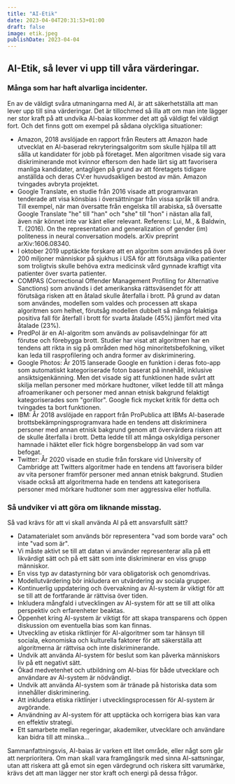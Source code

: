 ```yaml
---
title: "AI-Etik"
date: 2023-04-04T20:31:53+01:00
draft: false
image: etik.jpeg
publishDate: 2023-04-04
---
```


## AI-Etik, så lever vi upp till våra värderingar.

### Många som har haft alvarliga incidenter.

En av de väldigt svåra utmaningarna med AI, är att säkerhetställa att man lever upp till sina värderingar. Det är tillochmed så illa att om man inte lägger ner stor kraft på att undvika AI-baias kommer det att gå väldigt fel väldigt fort. Och det finns gott om exempel på sådana olyckliga situationer:

 * Amazon, 2018 avslöjade en rapport från Reuters att Amazon hade utvecklat en AI-baserad rekryteringsalgoritm som skulle hjälpa till att sålla ut kandidater för jobb på företaget. Men algoritmen visade sig vara diskriminerande mot kvinnor eftersom den hade lärt sig att favorisera manliga kandidater, antagligen på grund av att företagets tidigare anställda och deras CV:er huvudsakligen bestod av män. Amazon tvingades avbryta projektet.
 * Google Translate, en studie från 2016 visade att programvaran tenderade att visa könsbias i översättningar från vissa språk till andra. Till exempel, när man översatte från engelska till arabiska, så översatte Google Translate "he" till "han" och "she" till "hon" i nästan alla fall, även när könnet inte var känt eller relevant. Referens: Lui, M., & Baldwin, T. (2016). On the representation and generalization of gender (im) politeness in neural conversation models. arXiv preprint arXiv:1606.08340.
 * I oktober 2019 upptäckte forskare att en algoritm som användes på över 200 miljoner människor på sjukhus i USA för att förutsäga vilka patienter som troligtvis skulle behöva extra medicinsk vård gynnade kraftigt vita patienter över svarta patienter.
 * COMPAS (Correctional Offender Management Profiling for Alternative Sanctions) som används i det amerikanska rättsväsendet för att förutsäga risken att en åtalad skulle återfalla i brott. På grund av datan som användes, modellen som valdes och processen att skapa algoritmen som helhet, förutsåg modellen dubbelt så många felaktiga positiva fall för återfall i brott för svarta åtalade (45%) jämfört med vita åtalade (23%).
 * PredPol är en AI-algoritm som används av polisavdelningar för att förutse och förebygga brott. Studier har visat att algoritmen har en tendens att rikta in sig på områden med hög minoritetsbefolkning, vilket kan leda till rasprofilering och andra former av diskriminering. 
 * Google Photos: År 2015 lanserade Google en funktion i deras foto-app som automatiskt kategoriserade foton baserat på innehåll, inklusive ansiktsigenkänning. Men det visade sig att funktionen hade svårt att skilja mellan personer med mörkare hudtoner, vilket ledde till att många afroamerikaner och personer med annan etnisk bakgrund felaktigt kategoriserades som "gorillor". Google fick mycket kritik för detta och tvingades ta bort funktionen.
 * IBM: År 2018 avslöjade en rapport från ProPublica att IBMs AI-baserade brottsbekämpningsprogramvara hade en tendens att diskriminera personer med annan etnisk bakgrund genom att övervärdera risken att de skulle återfalla i brott. Detta ledde till att många oskyldiga personer hamnade i häktet eller fick högre borgensbelopp än vad som var befogat.
 * Twitter: År 2020 visade en studie från forskare vid University of Cambridge att Twitters algoritmer hade en tendens att favorisera bilder av vita personer framför personer med annan etnisk bakgrund. Studien visade också att algoritmerna hade en tendens att kategorisera personer med mörkare hudtoner som mer aggressiva eller hotfulla.


### Så undviker vi att göra om liknande misstag.

Så vad krävs för att vi skall använda AI på ett ansvarsfullt sätt?

 * Datamaterialet som används bör representera "vad som borde vara" och inte "vad som är".
 * Vi måste aktivt se till att datan vi använder representerar alla på ett likvärdigt sätt och på ett sätt som inte diskriminerar en viss grupp människor.
 * En viss typ av datastyrning bör vara obligatorisk och genomdrivas.
 * Modellutvärdering bör inkludera en utvärdering av sociala grupper.
 * Kontinuerlig uppdatering och övervakning av AI-system är viktigt för att se till att de fortfarande är rättvisa över tiden.
 * Inkludera mångfald i utvecklingen av AI-system för att se till att olika perspektiv och erfarenheter beaktas.
 * Öppenhet kring AI-system är viktigt för att skapa transparens och öppen diskussion om eventuella bias som kan finnas.
 * Utveckling av etiska riktlinjer för AI-algoritmer som tar hänsyn till sociala, ekonomiska och kulturella faktorer för att säkerställa att algoritmerna är rättvisa och inte diskriminerande.
 * Undvik att använda AI-system för beslut som kan påverka människors liv på ett negativt sätt.
 * Ökad medvetenhet och utbildning om AI-bias för både utvecklare och användare av AI-system är nödvändigt.
 * Undvik att använda AI-system som är tränade på historiska data som innehåller diskriminering.
 * Att inkludera etiska riktlinjer i utvecklingsprocessen för AI-system är avgörande.
 * Användning av AI-system för att upptäcka och korrigera bias kan vara en effektiv strategi.
 * Ett samarbete mellan regeringar, akademiker, utvecklare och användare kan bidra till att minska…

Sammanfattningsvis, AI-baias är varken ett litet område, eller någt som går att nerprioritera. Om man skall vara framgångsrik med sinna AI-sattsningar, utan att riskera att gå emot sin egen värdegrund och riskera sitt varumärke, krävs det att man lägger ner stor kraft och energi på dessa frågor. 

